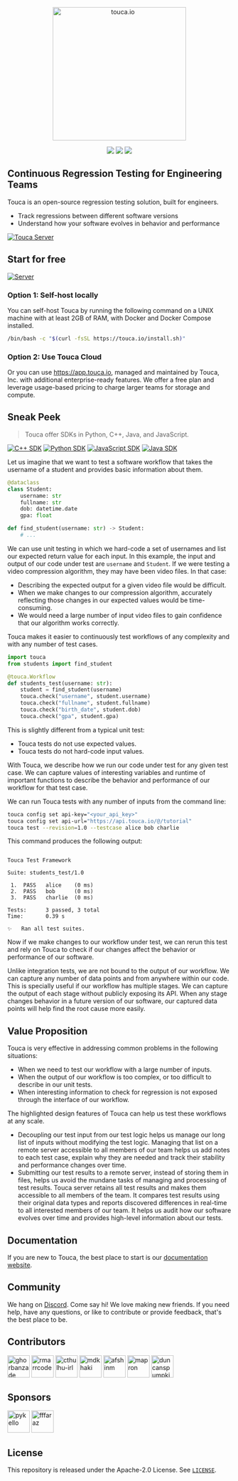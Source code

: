 <p align="center">
<a href="https://touca.io"><img src="https://touca.io/logo/touca-logo-w-text-bg.png" alt="touca.io" width="300px" /></a>
</p>
<p align="center">
<a href="https://github.com/trytouca/trytouca/blob/main/LICENSE"><img src="https://img.shields.io/github/license/trytouca/trytouca?color=blue" /></a>
<a href="https://touca.io/docs"><img src="https://img.shields.io/static/v1?label=docs&message=touca.io/docs&color=blue" /></a>
<a href="https://touca.io/discord"><img src="https://img.shields.io/static/v1?label=community&message=touca.io/discord&color=blue" /></a>
</p>

## Continuous Regression Testing for Engineering Teams

Touca is an open-source regression testing solution, built for engineers.

- Track regressions between different software versions
- Understand how your software evolves in behavior and performance

[![Touca Server](https://i.vimeocdn.com/filter/overlay?src0=https%3A%2F%2Fi.vimeocdn.com%2Fvideo%2F1420276355-a2760e21742b267f63e7e1599eefc02329dcc22c2f155f125ff8692c99161e9c-d_1920x1080&src1=http%3A%2F%2Ff.vimeocdn.com%2Fp%2Fimages%2Fcrawler_play.png)](https://vimeo.com/703039452 "Touca Quick Product Demo")

## Start for free

[![Server](https://img.shields.io/static/v1?label=Server&message=v1.4.0&color=blue)](https://hub.docker.com/repository/docker/touca)

### Option 1: Self-host locally

You can self-host Touca by running the following command on a UNIX machine with
at least 2GB of RAM, with Docker and Docker Compose installed.

```bash
/bin/bash -c "$(curl -fsSL https://touca.io/install.sh)"
```

### Option 2: Use Touca Cloud

Or you can use https://app.touca.io, managed and maintained by Touca, Inc. with
additional enterprise-ready features. We offer a free plan and leverage
usage-based pricing to charge larger teams for storage and compute.

## Sneak Peek

> Touca offer SDKs in Python, C++, Java, and JavaScript.

[![C++ SDK](https://img.shields.io/static/v1?label=C%2B%2B&message=v1.5.2&color=blue)](https://github.com/trytouca/trytouca/tree/main/sdk/cpp)
[![Python SDK](https://img.shields.io/pypi/v/touca?label=Python&color=blue)](https://pypi.org/project/touca/)
[![JavaScript SDK](https://img.shields.io/npm/v/@touca/node?label=JavaScript&color=blue)](https://www.npmjs.com/package/@touca/node)
[![Java SDK](https://img.shields.io/maven-central/v/io.touca/touca?label=Java&color=blue)](https://search.maven.org/artifact/io.touca/touca)

Let us imagine that we want to test a software workflow that takes the username
of a student and provides basic information about them.

```python
@dataclass
class Student:
    username: str
    fullname: str
    dob: datetime.date
    gpa: float

def find_student(username: str) -> Student:
    # ...
```

We can use unit testing in which we hard-code a set of usernames and list our
expected return value for each input. In this example, the input and output of
our code under test are `username` and `Student`. If we were testing a video
compression algorithm, they may have been video files. In that case:

- Describing the expected output for a given video file would be difficult.
- When we make changes to our compression algorithm, accurately reflecting those
  changes in our expected values would be time-consuming.
- We would need a large number of input video files to gain confidence that our
  algorithm works correctly.

Touca makes it easier to continuously test workflows of any complexity and with
any number of test cases.

```python
import touca
from students import find_student

@touca.Workflow
def students_test(username: str):
    student = find_student(username)
    touca.check("username", student.username)
    touca.check("fullname", student.fullname)
    touca.check("birth_date", student.dob)
    touca.check("gpa", student.gpa)
```

This is slightly different from a typical unit test:

- Touca tests do not use expected values.
- Touca tests do not hard-code input values.

With Touca, we describe how we run our code under test for any given test case.
We can capture values of interesting variables and runtime of important
functions to describe the behavior and performance of our workflow for that test
case.

We can run Touca tests with any number of inputs from the command line:

```bash
touca config set api-key="<your_api_key>"
touca config set api-url="https://api.touca.io/@/tutorial"
touca test --revision=1.0 --testcase alice bob charlie
```

This command produces the following output:

```text

Touca Test Framework

Suite: students_test/1.0

 1.  PASS   alice    (0 ms)
 2.  PASS   bob      (0 ms)
 3.  PASS   charlie  (0 ms)

Tests:      3 passed, 3 total
Time:       0.39 s

✨   Ran all test suites.

```

Now if we make changes to our workflow under test, we can rerun this test and
rely on Touca to check if our changes affect the behavior or performance of our
software.

Unlike integration tests, we are not bound to the output of our workflow. We can
capture any number of data points and from anywhere within our code. This is
specially useful if our workflow has multiple stages. We can capture the output
of each stage without publicly exposing its API. When any stage changes behavior
in a future version of our software, our captured data points will help find the
root cause more easily.

## Value Proposition

Touca is very effective in addressing common problems in the following
situations:

- When we need to test our workflow with a large number of inputs.
- When the output of our workflow is too complex, or too difficult to describe
  in our unit tests.
- When interesting information to check for regression is not exposed through
  the interface of our workflow.

The highlighted design features of Touca can help us test these workflows at any
scale.

- Decoupling our test input from our test logic helps us manage our long list of
  inputs without modifying the test logic. Managing that list on a remote server
  accessible to all members of our team helps us add notes to each test case,
  explain why they are needed and track their stability and performance changes
  over time.
- Submitting our test results to a remote server, instead of storing them in
  files, helps us avoid the mundane tasks of managing and processing of test
  results. Touca server retains all test results and makes them accessible to
  all members of the team. It compares test results using their original data
  types and reports discovered differences in real-time to all interested
  members of our team. It helps us audit how our software evolves over time and
  provides high-level information about our tests.

## Documentation

If you are new to Touca, the best place to start is our
[documentation website](https://touca.io/docs).

## Community

We hang on [Discord](https://touca.io/discord). Come say hi! We love making new
friends. If you need help, have any questions, or like to contribute or provide
feedback, that's the best place to be.

## Contributors

<a href="https://github.com/ghorbanzade"><img src="https://avatars.githubusercontent.com/u/11810467?v=4" title="ghorbanzade" width="50" height="50"></a>
<a href="https://github.com/rmarrcode"><img src="https://avatars.githubusercontent.com/u/13802466?v=4" title="rmarrcode" width="50" height="50"></a>
<a href="https://github.com/cthulhu-irl"><img src="https://avatars.githubusercontent.com/u/23152417?v=4" title="cthulhu-irl" width="50" height="50"></a>
<a href="https://github.com/mdkhaki"><img src="https://avatars.githubusercontent.com/u/62190332?v=4" title="mdkhaki" width="50" height="50"></a>
<a href="https://github.com/afshinm"><img src="https://avatars.githubusercontent.com/u/314326?v=4" title="afshinm" width="50" height="50"></a>
<a href="https://github.com/mapron"><img src="https://avatars.githubusercontent.com/u/7624327?v=4" title="mapron" width="50" height="50"></a>
<a href="https://github.com/duncanspumpkin"><img src="https://avatars.githubusercontent.com/u/1277401?v=4" title="duncanspumpkin" width="50" height="50"></a>

## Sponsors

<a href="https://github.com/pykello"><img src="https://avatars.githubusercontent.com/u/628106?v=4" title="pykello" width="50" height="50"></a>
<a href="https://github.com/fffaraz"><img src="https://avatars.githubusercontent.com/u/895678?v=4" title="fffaraz" width="50" height="50"></a>

## License

This repository is released under the Apache-2.0 License. See
[`LICENSE`](https://github.com/trytouca/trytouca/blob/main/LICENSE).
